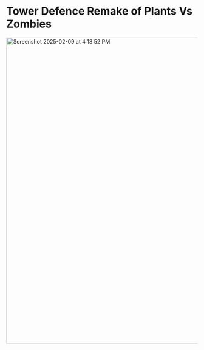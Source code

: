 # Tower Defence Remake of Plants Vs Zombies
<img width="807" alt="Screenshot 2025-02-09 at 4 18 52 PM" src="https://github.com/user-attachments/assets/9c01c106-f87d-4d00-a0df-e3bb857e20d6" />

